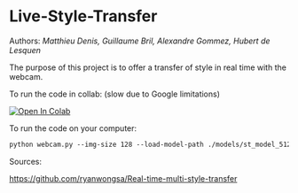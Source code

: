 # Live-Style-Transfer

Authors: *Matthieu Denis, Guillaume Bril, Alexandre Gommez, Hubert de Lesquen*

The purpose of this project is to offer a transfer of style in real time with the webcam.

To run the code in collab: (slow due to Google limitations)


[![Open In Colab](https://colab.research.google.com/assets/colab-badge.svg)](https://colab.research.google.com/github/dabidou025/Live-Style-Transfer/blob/main/Live_Style_Transfer.ipynb)

To run the code on your computer:
```markdown
python webcam.py --img-size 128 --load-model-path ./models/st_model_512_80k_12.pth --styles-path ./styles
```

Sources: 

https://github.com/ryanwongsa/Real-time-multi-style-transfer
